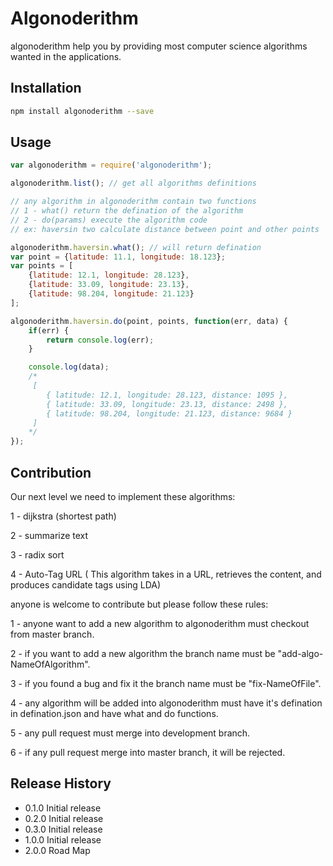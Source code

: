 # Algonoderithm

algonoderithm help you by providing most computer science algorithms wanted in the applications.

## Installation

```bash
npm install algonoderithm --save
```

## Usage

```javascript
var algonoderithm = require('algonoderithm');

algonoderithm.list(); // get all algorithms definitions

// any algorithm in algonoderithm contain two functions
// 1 - what() return the defination of the algorithm
// 2 - do(params) execute the algorithm code
// ex: haversin two calculate distance between point and other points

algonoderithm.haversin.what(); // will return defination
var point = {latitude: 11.1, longitude: 18.123};
var points = [
    {latitude: 12.1, longitude: 28.123},
    {latitude: 33.09, longitude: 23.13},
    {latitude: 98.204, longitude: 21.123}
];

algonoderithm.haversin.do(point, points, function(err, data) {
    if(err) {
        return console.log(err);
    }

    console.log(data);
    /*
     [
        { latitude: 12.1, longitude: 28.123, distance: 1095 },
        { latitude: 33.09, longitude: 23.13, distance: 2498 },
        { latitude: 98.204, longitude: 21.123, distance: 9684 }
     ]
    */
});
```
## Contribution 

Our next level we need to implement these algorithms:

1 - dijkstra (shortest path)

2 - summarize text

3 - radix sort

4 - Auto-Tag URL ( This algorithm takes in a URL, retrieves the content, and produces candidate tags using LDA)

anyone is welcome to contribute but please follow these rules:

1 - anyone want to add a new algorithm to algonoderithm must checkout from master branch.

2 - if you want to add a new algorithm the branch name must be "add-algo-NameOfAlgorithm".

3 - if you found a bug and fix it the branch name must be "fix-NameOfFile".

4 - any algorithm will be added into algonoderithm must have it's defination in defination.json and have what and do functions.

5 - any pull request must merge into development branch.

6 - if any pull request merge into master branch, it will be rejected.


## Release History

* 0.1.0 Initial release
* 0.2.0 Initial release
* 0.3.0 Initial release
* 1.0.0 Initial release
* 2.0.0 Road Map
